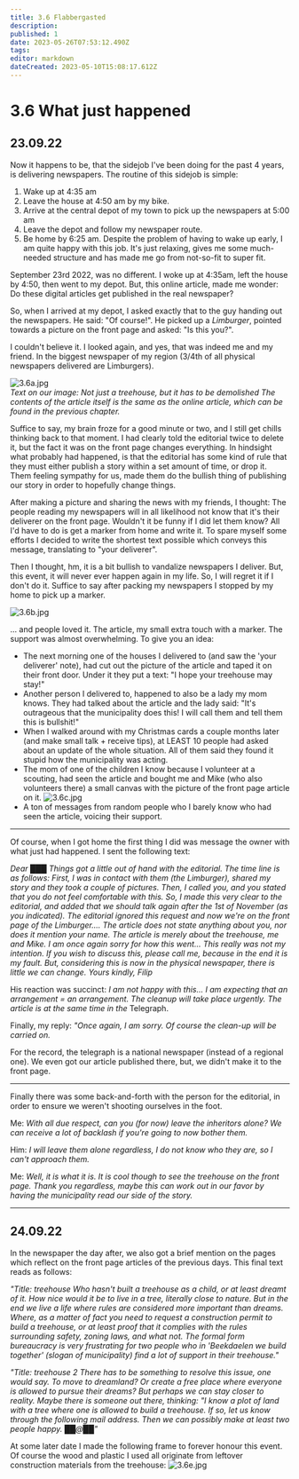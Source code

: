 ```yaml
---
title: 3.6 Flabbergasted
description: 
published: 1
date: 2023-05-26T07:53:12.490Z
tags: 
editor: markdown
dateCreated: 2023-05-10T15:08:17.612Z
---
```


# 3.6 What just happened

## 23.09.22

Now it happens to be, that the sidejob I've been doing for the past 4 years, is delivering newspapers. The routine of this sidejob is simple:
1. Wake up at 4:35 am
2. Leave the house at 4:50 am by my bike.
3. Arrive at the central depot of my town to pick up the newspapers at 5:00 am
4. Leave the depot and follow my newspaper route.
5. Be home by 6:25 am.
Despite the problem of having to wake up early, I am quite happy with this job. It's just relaxing, gives me some much-needed structure and has made me go from not-so-fit to super fit.

September 23rd 2022, was no different. I woke up at 4:35am, left the house by 4:50, then went to my depot. But, this online article, made me wonder: Do these digital articles get published in the real newspaper?

So, when I arrived at my depot, I asked exactly that to the guy handing out the newspapers. He said: "Of course!". He picked up a *Limburger*, pointed towards a picture on the front page and asked: "Is this you?".

I couldn't believe it. I looked again, and yes, that was indeed me and my friend. In the biggest newspaper of my region (3/4th of all physical newspapers delivered are Limburgers).

![3.6a.jpg](/treehouse_story/3.6a.jpg)	
*Text on our image: Not just a treehouse, but it has to be demolished
The contents of the article itself is the same as the online article, which can be found in the previous chapter.*

Suffice to say, my brain froze for a good minute or two, and I still get chills thinking back to that moment. I had clearly told the editorial twice to delete it, but the fact it was on the front page changes everything. In hindsight what probably had happened, is that the editorial has some kind of rule that they must either publish a story within a set amount of time, or drop it. Them feeling sympathy for us, made them do the bullish thing of publishing our story in order to hopefully change things.

After making a picture and sharing the news with my friends, I thought: The people reading my newspapers will in all likelihood not know that it's their deliverer on the front page. Wouldn't it be funny if I did let them know? All I'd have to do is get a marker from home and write it. To spare myself some efforts I decided to write the shortest text possible which conveys this message, translating to "your deliverer".

Then I thought, hm, it is a bit bullish to vandalize newspapers I deliver. But, this event, it will never ever happen again in my life. So, I will regret it if I don't do it. Suffice to say after packing my newspapers I stopped by my home to pick up a marker.

![3.6b.jpg](/treehouse_story/3.6b.jpg)

... and people loved it. The article, my small extra touch with a marker. The support was almost overwhelming. To give you an idea:
- The next morning one of the houses I delivered to (and saw the 'your deliverer' note), had cut out the picture of the article and taped it on their front door. Under it they put a text: "I hope your treehouse may stay!"
- Another person I delivered to, happened to also be a lady my mom knows. They had talked about the article and the lady said: "It's outrageous that the municipality does this! I will call them and tell them this is bullshit!"
- When I walked around with my Christmas cards a couple months later (and make small talk + receive tips), at LEAST 10 people had asked about an update of the whole situation. All of them said they found it stupid how the municipality was acting.
- The mom of one of the children I know because I volunteer at a scouting, had seen the article and bought me and Mike (who also volunteers there) a small canvas with the picture of the front page article on it.
![3.6c.jpg](/treehouse_story/3.6c.jpg)
- A ton of messages from random people who I barely know who had seen the article, voicing their support.

---

Of course, when I got home the first thing I did was message the owner with what just had happened. I sent the following text:

*Dear ███
Things got a little out of hand with the editorial. The time line is as follows:
First, I was in contact with them (the *Limburger*), shared my story and they took a couple of pictures.
Then, I called you, and you stated that you do not feel comfortable with this.
So, I made this very clear to the editorial, and added that we should talk again after the 1st of November (as you indicated).
The editorial ignored this request and now we're on the front page of the Limburger....
The article does not state anything about you, nor does it mention your name. The article is merely about the treehouse, me and Mike.
I am once again sorry for how this went... This really was not my intention.
If you wish to discuss this, please call me, because in the end it is my fault.
But, considering this is now in the physical newspaper, there is little we can change.
Yours kindly,
Filip*

His reaction was succinct:
*I am not happy with this... I am expecting that an arrangement = an arrangement. The cleanup will take place urgently.
The article is at the same time in the* Telegraph.

Finally, my reply:
*"Once again, I am sorry. Of course the clean-up will be carried on.*

For the record, the telegraph is a national newspaper (instead of a regional one). We even got our article published there, but, we didn't make it to the front page.

---

Finally there was some back-and-forth with the person for the editorial, in order to ensure we weren't shooting ourselves in the foot.

Me:
*With all due respect, can you (for now) leave the inheritors alone? We can receive a lot of backlash if you're going to now bother them.*

Him:
*I will leave them alone regardless, I do not know who they are, so I can't approach them.*

Me:
*Well, it is what it is. It is cool though to see the treehouse on the front page. Thank you regardless, maybe this can work out in our favor by having the municipality read our side of the story.*

---

## 24.09.22

In the newspaper the day after, we also got a brief mention on the pages which reflect on the front page articles of the previous days. This final text reads as follows:

*"Title: treehouse
Who hasn't built a treehouse as a child, or at least dreamt of it. How nice would it be to live in a tree, literally close to nature. But in the end we live a life where rules are considered more important than dreams. Where, as a matter of fact you need to request a construction permit to build a treehouse, or at least proof that it complies with the rules surrounding safety, zoning laws, and what not. The formal form bureaucracy is very frustrating for two people who in 'Beekdaelen we build together' (slogan of municipality) find a lot of support in their treehouse."*

*"Title: treehouse 2
There has to be something to resolve this issue, one would say. To move to dreamland? Or create a free place where everyone is allowed to pursue their dreams? But perhaps we can stay closer to reality. Maybe there is someone out there, thinking: "I know a plot of land with a tree where one is allowed to build a treehouse. If so, let us know through the following mail address. Then we can possibly make at least two people happy. ██@██"*

At some later date I made the following frame to forever honour this event. Of course the wood and plastic I used all originate from leftover construction materials from the treehouse:
![3.6e.jpg](/treehouse_story/3.6e.jpg)